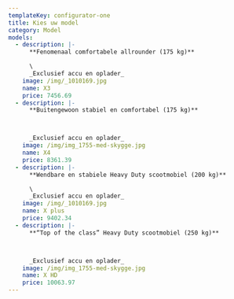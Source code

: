 ```yaml
---
templateKey: configurator-one
title: Kies uw model
category: Model
models:
  - description: |-
      **Fenomenaal comfortabele allrounder (175 kg)**

      \
      _Exclusief accu en oplader_
    image: /img/_1010169.jpg
    name: X3
    price: 7456.69
  - description: |-
      **Buitengewoon stabiel en comfortabel (175 kg)**



      _Exclusief accu en oplader_
    image: /img/img_1755-med-skygge.jpg
    name: X4
    price: 8361.39
  - description: |-
      **Wendbare en stabiele Heavy Duty scootmobiel (200 kg)**

      \
      _Exclusief accu en oplader_
    image: /img/_1010169.jpg
    name: X plus
    price: 9402.34
  - description: |-
      **“Top of the class” Heavy Duty scootmobiel (250 kg)** 



      _Exclusief accu en oplader_
    image: /img/img_1755-med-skygge.jpg
    name: X HD
    price: 10063.97
---
```


